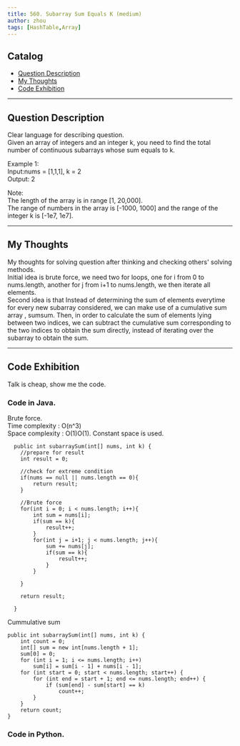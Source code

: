 ```yaml
---
title: 560. Subarray Sum Equals K (medium)                  
author: zhou      
tags: [HashTable,Array]          
---
```


       

## Catalog  
+ [Question Description](#partI)
+ [My Thoughts](#partII)
+ [Code Exhibition](#partIII)

----------------------------------

## Question Description
Clear language for describing question.    
Given an array of integers and an integer k, you need to find the total number of continuous subarrays whose sum equals to k.   

Example 1:    
Input:nums = [1,1,1], k = 2    
Output: 2     

Note:    
The length of the array is in range [1, 20,000].    
The range of numbers in the array is [-1000, 1000] and the range of the integer k is [-1e7, 1e7].     


----------------------------------

## My Thoughts
My thoughts for solving question after thinking and checking others' solving methods.        
Initial idea is brute force, we need two for loops, one for i from 0 to nums.length, another for j from i+1 to nums.length, we then iterate all elements.    
Second idea is that Instead of determining the sum of elements everytime for every new subarray considered, we can make use of a cumulative sum array , sumsum. Then, in order to calculate the sum of elements lying between two indices, we can subtract the cumulative sum corresponding to the two indices to obtain the sum directly, instead of iterating over the subarray to obtain the sum.       






----------------------------------

## Code Exhibition
Talk is cheap, show me the code.    
### Code in Java.     
Brute force.    
Time complexity : O(n^3)       
Space complexity : O(1)O(1). Constant space is used.         

      public int subarraySum(int[] nums, int k) {
        //prepare for result
        int result = 0;
        
        //check for extreme condition
        if(nums == null || nums.length == 0){
            return result;
        }
        
        //Brute force
        for(int i = 0; i < nums.length; i++){
            int sum = nums[i];
            if(sum == k){
                result++;
            }
            for(int j = i+1; j < nums.length; j++){
                sum += nums[j];
                if(sum == k){
                    result++;
                }
            }
            
        }
        
        return result;
        
      }

Cummulative sum    

    public int subarraySum(int[] nums, int k) {
        int count = 0;
        int[] sum = new int[nums.length + 1];
        sum[0] = 0;
        for (int i = 1; i <= nums.length; i++)
            sum[i] = sum[i - 1] + nums[i - 1];
        for (int start = 0; start < nums.length; start++) {
            for (int end = start + 1; end <= nums.length; end++) {
                if (sum[end] - sum[start] == k)
                    count++;
            }
        }
        return count;
    }



### Code in Python.   




